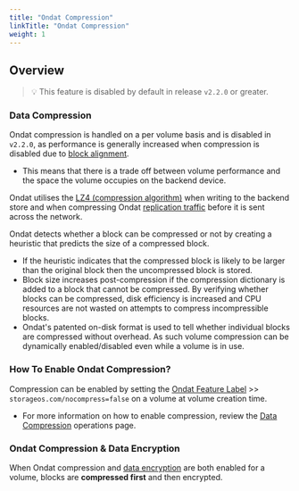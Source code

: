 ```yaml
---
title: "Ondat Compression"
linkTitle: "Ondat Compression"
weight: 1
---
```


## Overview

> 💡 This feature is disabled by default in release `v2.2.0` or greater.

### Data Compression

Ondat compression is handled on a per volume basis and is disabled in `v2.2.0`, as performance is generally increased when compression is disabled due to [block alignment](https://en.wikipedia.org/wiki/Data_structure_alignment). 
- This means that there is a trade off between volume performance and the space the volume occupies on the backend device.

Ondat utilises the [LZ4 (compression algorithm)](https://en.wikipedia.org/wiki/LZ4_%28compression_algorithm%29) when writing to the backend store and when compressing Ondat [replication traffic](/docs/concepts/replication) before it is sent across the network.

Ondat detects whether a block can be compressed or not by creating a heuristic that predicts the size of a compressed block. 
- If the heuristic indicates that the compressed block is likely to be larger than the original block then the uncompressed block is stored. 
- Block size increases post-compression if the compression dictionary is added to a block that cannot be compressed. By verifying whether blocks can be compressed, disk efficiency is increased and CPU resources are not wasted on attempts to compress incompressible blocks. 
- Ondat's patented on-disk format is used to tell whether individual blocks are compressed without overhead. As such volume compression can be dynamically enabled/disabled even while a volume is in use.

### How To Enable Ondat Compression?

Compression can be enabled by setting the [Ondat Feature Label](/docs/concepts/labels) >> `storageos.com/nocompress=false` on a volume at volume creation time.
- For more information on how to enable compression, review the [Data Compression](/docs/operations/compression) operations page.

### Ondat Compression & Data Encryption

When Ondat compression and [data encryption](/docs/concepts/encryption) are both enabled for a volume, blocks are **compressed first** and then encrypted.
